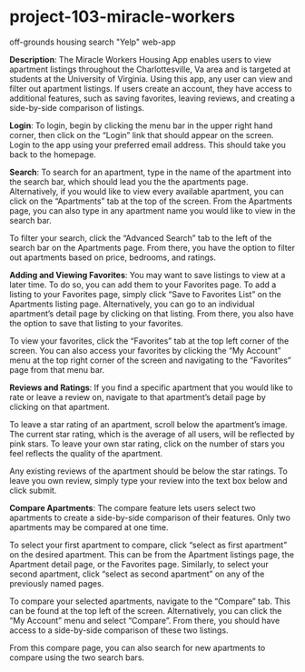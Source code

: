 # project-103-miracle-workers
  off-grounds housing search "Yelp" web-app
  
**Description**:
The Miracle Workers Housing App enables users to view apartment listings throughout the Charlottesville, Va area and is targeted at students at the University of Virginia. Using this app, any user can view and filter out apartment listings. If users create an account, they have access to additional features, such as saving favorites, leaving reviews, and creating a side-by-side comparison of listings. 


**Login**:
To login, begin by clicking the menu bar in the upper right hand corner, then click on the “Login” link that should appear on the screen. Login to the app using your preferred email address. This should take you back to the homepage. 


**Search**: 
To search for an apartment, type in the name of the apartment into the search bar, which should lead you the the apartments page. Alternatively, if you would like to view every available apartment, you can click on the “Apartments” tab at the top of the screen. From the Apartments page, you can also type in any apartment name you would like to view in the search bar. 

To filter your search, click the “Advanced Search” tab to the left of the search bar on the Apartments page. From there, you have the option to filter out apartments based on price, bedrooms, and ratings. 


**Adding and Viewing Favorites**:
You may want to save listings to view at a later time. To do so, you can add them to your Favorites page. To add a listing to your Favorites page, simply click “Save to Favorites List” on the Apartments listing page. Alternatively, you can go to an individual apartment’s detail page by clicking on that listing. From there, you also have the option to save that listing to your favorites. 

To view your favorites, click the “Favorites” tab at the top left corner of the screen. You can also access your favorites by clicking the “My Account” menu at the top right corner of the screen and navigating to the “Favorites” page from that menu bar. 


**Reviews and Ratings**:
If you find a specific apartment that you would like to rate or leave a review on, navigate to that apartment’s detail page by clicking on that apartment.

To leave a star rating of an apartment, scroll below the apartment’s image. The current star rating, which is the average of all users, will be reflected by pink stars. To leave your own star rating, click on the number of stars you feel reflects the quality of the apartment. 

Any existing reviews of the apartment should be below the star ratings. To leave you own review, simply type your review into the text box below and click submit. 


**Compare Apartments**:
The compare feature lets users select two apartments to create a side-by-side comparison of their features. Only two apartments may be compared at one time. 

To select your first apartment to compare, click “select as first apartment” on the desired apartment. This can be from the Apartment listings page, the Apartment detail page, or the Favorites page. Similarly, to select your second apartment, click “select as second apartment” on any of the previously named pages. 

To compare your selected apartments, navigate to the “Compare” tab. This can be found at the top left of the screen. Alternatively, you can click the “My Account” menu and select “Compare”. From there, you should have access to a side-by-side comparison of these two listings. 

From this compare page, you can also search for new apartments to compare using the two search bars.


